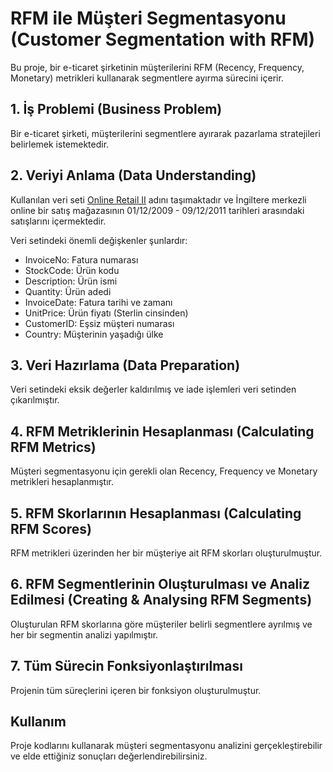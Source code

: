 # RFM ile Müşteri Segmentasyonu (Customer Segmentation with RFM)

Bu proje, bir e-ticaret şirketinin müşterilerini RFM (Recency, Frequency, Monetary) metrikleri kullanarak segmentlere ayırma sürecini içerir.

## 1. İş Problemi (Business Problem)

Bir e-ticaret şirketi, müşterilerini segmentlere ayırarak pazarlama stratejileri belirlemek istemektedir.

## 2. Veriyi Anlama (Data Understanding)

Kullanılan veri seti [Online Retail II](https://archive.ics.uci.edu/ml/datasets/Online+Retail+II) adını taşımaktadır ve İngiltere merkezli online bir satış mağazasının 01/12/2009 - 09/12/2011 tarihleri arasındaki satışlarını içermektedir.

Veri setindeki önemli değişkenler şunlardır:
- InvoiceNo: Fatura numarası
- StockCode: Ürün kodu
- Description: Ürün ismi
- Quantity: Ürün adedi
- InvoiceDate: Fatura tarihi ve zamanı
- UnitPrice: Ürün fiyatı (Sterlin cinsinden)
- CustomerID: Eşsiz müşteri numarası
- Country: Müşterinin yaşadığı ülke

## 3. Veri Hazırlama (Data Preparation)

Veri setindeki eksik değerler kaldırılmış ve iade işlemleri veri setinden çıkarılmıştır.

## 4. RFM Metriklerinin Hesaplanması (Calculating RFM Metrics)

Müşteri segmentasyonu için gerekli olan Recency, Frequency ve Monetary metrikleri hesaplanmıştır.

## 5. RFM Skorlarının Hesaplanması (Calculating RFM Scores)

RFM metrikleri üzerinden her bir müşteriye ait RFM skorları oluşturulmuştur.

## 6. RFM Segmentlerinin Oluşturulması ve Analiz Edilmesi (Creating & Analysing RFM Segments)

Oluşturulan RFM skorlarına göre müşteriler belirli segmentlere ayrılmış ve her bir segmentin analizi yapılmıştır.

## 7. Tüm Sürecin Fonksiyonlaştırılması

Projenin tüm süreçlerini içeren bir fonksiyon oluşturulmuştur.

## Kullanım

Proje kodlarını kullanarak müşteri segmentasyonu analizini gerçekleştirebilir ve elde ettiğiniz sonuçları değerlendirebilirsiniz.
